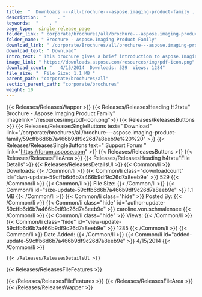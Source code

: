 ```yaml
---
title:  "  Downloads ---All-brochure---aspose.imaging-product-family . " 
description:  "    . " 
keywords:  "    . " 
page_type:  single_release_page
folder_link: " corporate/brochures/all/brochure---aspose.imaging-product-family/"
folder_name: " Brochure - Aspose.Imaging Product Family"
download_link: " /corporate/Brochures/all/brochure---aspose.imaging-product-family/59cffb6d6b7a466b9df9c26d7a8eeb9e"
download_text: " Download"
Intro_text: " This brochure gives a brief introduction to Aspose.Imaging and its features.Last..."
image_link: " https://downloads.aspose.com/resources/img/pdf-icon.png"
download_count: "   4/15/2014  Downloads: 529  Views: 1284"
file_size: "  File Size: 1.1 MB "
parent_path: "corporate/brochures/all"
section_parent_path: "corporate/brochures"
weight: 10 
---
```


{{< Releases/ReleasesWapper >}}
  {{< Releases/ReleasesHeading H2txt=" Brochure - Aspose.Imaging Product Family" imagelink="/resources/img/pdf-icon.png">}}
  {{< Releases/ReleasesButtons >}}
    {{< Releases/ReleasesSingleButtons text=" Download" link="/corporate/brochures/all/brochure---aspose.imaging-product-family/59cffb6d6b7a466b9df9c26d7a8eeb9e%20%20" >}}
    {{< Releases/ReleasesSingleButtons text=" Support Forum " link="https://forum.aspose.com" >}}
  {{< Releases/ReleasesButtons >}}
  {{< Releases/ReleasesFileArea >}}
    {{< Releases/ReleasesHeading h4txt="File Details">}}
    {{< Releases/ReleasesDetailsUl >}}
            {{< Common/li  >}} Downloads: {{< /Common/li >}} 
      {{< Common/li class="downloadcount" id="dwn-update-59cffb6d6b7a466b9df9c26d7a8eeb9e" >}} 529 {{< /Common/li >}} 
      {{< Common/li  >}} File Size: {{< /Common/li >}} 
      {{< Common/li id="size-update-59cffb6d6b7a466b9df9c26d7a8eeb9e" >}} 1.1 MB {{< /Common/li >}} 
      {{< Common/li  class="hide" >}} Posted By: {{< /Common/li >}} 
      {{< Common/li class="hide" id="author-update-59cffb6d6b7a466b9df9c26d7a8eeb9e" >}} caroline.von.schmalensee {{< /Common/li >}} 
      {{< Common/li class="hide"  >}} Views: {{< /Common/li >}} 
      {{< Common/li class="hide" id="view-update-59cffb6d6b7a466b9df9c26d7a8eeb9e" >}} 1285 {{< /Common/li >}} 
      {{< Common/li  >}} Date Added: {{< /Common/li >}} 
      {{< Common/li id="added-update-59cffb6d6b7a466b9df9c26d7a8eeb9e" >}} 4/15/2014 {{< /Common/li >}} 

    {{< /Releases/ReleasesDetailsUl >}}

  {{< Releases/ReleasesFileFeatures >}}
      
  {{< /Releases/ReleasesFileFeatures >}}
 {{< /Releases/ReleasesFileArea >}}
{{< /Releases/ReleasesWapper >}}


